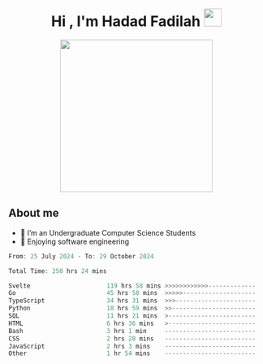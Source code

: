 <h1 align="center">Hi , I'm Hadad Fadilah <img src="https://media.giphy.com/media/hvRJCLFzcasrR4ia7z/giphy.gif" width="35"></h1>

<p align="center">
<img src="https://media.tenor.com/78dNivDemDAAAAAi/speech-bubble-venti.gif" width="300"/>    
</p>


##  About me
- 🔭 I’m an Undergraduate Computer Science Students
- 🌱 Enjoying software engineering

<!--START_SECTION:waka-->

```go
From: 25 July 2024 - To: 29 October 2024

Total Time: 250 hrs 24 mins

Svelte                     119 hrs 58 mins >>>>>>>>>>>>-------------   47.55 %
Go                         45 hrs 58 mins  >>>>>--------------------   18.22 %
TypeScript                 34 hrs 31 mins  >>>----------------------   13.68 %
Python                     18 hrs 59 mins  >>-----------------------   07.53 %
SQL                        11 hrs 21 mins  >------------------------   04.50 %
HTML                       6 hrs 36 mins   >------------------------   02.62 %
Bash                       3 hrs 1 min     -------------------------   01.20 %
CSS                        2 hrs 28 mins   -------------------------   00.98 %
JavaScript                 2 hrs 3 mins    -------------------------   00.81 %
Other                      1 hr 54 mins    -------------------------   00.76 %
```

<!--END_SECTION:waka-->




<!--
**Fadil-Tao/Fadil-Tao** is a ✨ _special_ ✨ repository because its `README.md` (this file) appears on your GitHub profile.



